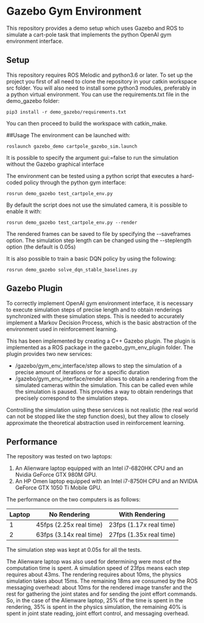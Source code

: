 # Gazebo Gym Environment

This repository provides a demo setup which uses Gazebo and ROS to simulate a cart-pole task that
implements the python OpenAI gym environment interface.

## Setup
This repository requires ROS Melodic and python3.6 or later.
To set up the project you first of all need to clone the repository in your catkin
workspace src folder.
You will also need to install some python3 modules, preferably in a python virtual
environment. You can use the requirements.txt file in the demo_gazebo folder:

```
pip3 install -r demo_gazebo/requirements.txt
```

You can then proceed to build the workspace with catkin_make.

##Usage
The environment can be launched with:

```
roslaunch gazebo_demo cartpole_gazebo_sim.launch
```

It is possible to specify the argument gui:=false to run the simulation without the
Gazebo graphical interface


The environment can be tested using a python script that executes a hard-coded policy
through the python gym interface:

```
rosrun demo_gazebo test_cartpole_env.py
```

By default the script does not use the simulated camera, it is possible to enable
it with:

```
rosrun demo_gazebo test_cartpole_env.py --render
```

The rendered frames can be saved to file by specifying the --saveframes option.
The simulation step length can be changed using the --steplength option (the default is 0.05s)



It is also possible to train a basic DQN policy by using the following:

```
rosrun demo_gazebo solve_dqn_stable_baselines.py
```



## Gazebo Plugin
To correctly implement OpenAI gym environment interface, it is necessary to execute
simulation steps of precise length and to obtain renderings synchronized with these
simulation steps. This is needed to accurately implement a Markov Decision Process, which
is the basic abstraction of the environment used in reinforcement learning.


This has been implemented by creating a C++ Gazebo plugin. The plugin is implemented as
a ROS package in the gazebo_gym_env_plugin folder.
The plugin provides two new services:

- /gazebo/gym_env_interface/step allows to step the simulation of a precise amount
 of iterations or for a specific duration
- /gazebo/gym_env_interface/render allows to obtain a rendering from the simulated
 cameras within the simulation. This can be called even while the simulation is paused.
 This provides a way to obtain renderings that precisely correspond to the simulation steps.


Controlling the simulation using these services is not realistic (the real world
can not be stopped like the step function does), but they allow to closely approximate
the theoretical abstraction used in reinforcement learning.


## Performance
The repository was tested on two laptops:

1. An Alienware laptop equipped with an Intel i7-6820HK CPU and an Nvidia GeForce GTX 980M GPU.
2. An HP Omen laptop equipped with an Intel i7-8750H CPU and an NVIDIA GeForce GTX 1050 Ti Mobile GPU.

The performance on the two computers is as follows:

| Laptop |       No Rendering        | With Rendering          |
|--------|---------------------------|-------------------------|
|   1    |  45fps (2.25x real time)  | 23fps (1.17x real time) |
|   2    |  63fps (3.14x real time)  | 27fps (1.35x real time) |

The simulation step was kept at 0.05s for all the tests.

The Alienware laptop was also used for determining were most of the computation time
is spent. A simulation speed of 23fps means each step requires about 43ms. The rendering
requires about 10ms, the physics simulation takes about 15ms. The remaining 18ms are
consumed by the ROS messaging overhead: about 10ms for the rendered image transfer
and the rest for gathering the joint states and for sending the joint effort commands.
So, in the case of the Alienware laptop, 25% of the time is spent in the rendering,
35% is spent in the physics simulation, the remaining 40% is spent in joint state
reading, joint effort control, and messaging overhead.
